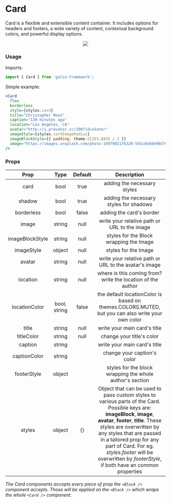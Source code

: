 # Card
Card is a flexible and extensible content container. It includes options for headers and footers, a wide variety of content, contextual background colors, and powerful display options.

<p align="center">
 <img src="https://i.imgur.com/P9eFZap.png" />
</p>

### Usage
Imports:
```js
import { Card } from 'galio-framework';
```

Simple example:
```jsx
<Card
  flex
  borderless
  style={styles.card}
  title="Christopher Moon"
  caption="139 minutes ago"
  location="Los Angeles, CA"
  avatar="http://i.pravatar.cc/100?id=skater"
  imageStyle={styles.cardImageRadius}
  imageBlockStyle={{ padding: theme.SIZES.BASE / 2 }}
  image="https://images.unsplash.com/photo-1497802176320-541c8e8de98d?&w=1600&h=900&fit=crop&crop=entropy&q=300"
/>
```

### Props

|       Prop      |     Type     | Default |                                            Description                                           |
|:---------------:|:------------:|:-------:|:------------------------------------------------------------------------------------------------:|
| card            |     bool     |   true  | adding the necessary styles                                                                      |
| shadow          |     bool     |   true  | adding the necessary styles for shadows                                                          |
| borderless      |     bool     |  false  | adding the card's border                                                                         |
| image           |    string    | null    | write your relative path or URL to the image                                                     |
| imageBlockStyle |    string    | null    | styles for the Block wrapping the Image                                                          |
| imageStyle      |    object    | null    | styles for the Image                                                                             |
| avatar          |    string    | null    | write your relative path or URL to the avatar's image                                            |
| location        |    string    | null    | where is this coming from? write the location of the author                                      |
| locationColor   | bool, string | false   | the default locationColor is based on themes.COLORS.MUTED, but you can also write your own color |
| title           | string       | null    | write your main card's title                                                                     |
| titleColor      | string       | null    | change your title's color                                                                        |
| caption         | string       |         | write your main card's title                                                                     |
| captionColor    | string       |         | change your caption's color                                                                      |
| footerStyle     | object       |         | styles for the block wrapping the whole author's section                                         |
| styles | object | {} | Object that can be used to pass custom styles to various parts of the Card. Possible keys are: **imageBlock**, **image**, **avatar**, **footer**, **title**. These styles are overwritten by any styles that are passed in a tailored prop for any part of Card. For eg. *styles.footer* will be overwritten by *footerStyle*, if both have an common properties |

_The Card components accepts every piece of prop the `<Block />` component accepts. Those will be applied on the `<Block />` which wraps the whole `<Card />` component._
